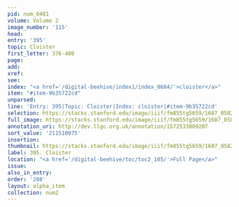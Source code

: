```yaml
---
pid: num_0481
volume: Volume 2
image_number: '115'
head:
entry: '395'
topic: Cloister
first_letter: 376-400
page:
add:
xref:
see:
index: "<a href='/digital-beehive/index1/index_0684/'>cloister</a>"
item: "#item-9b35722cd"
unparsed:
line: 'Entry: 395|Topic: Cloister|Index: cloister|#item-9b35722cd'
selection: https://stacks.stanford.edu/image/iiif/fm855tg5659/1607_0582/310,975,3038,652/full/0/default.jpg
full_image: https://stacks.stanford.edu/image/iiif/fm855tg5659/1607_0582/full/full/0/default.jpg
annotation_uri: http://dev.llgc.org.uk/annotation/1572533809207
sort_value: '211510975'
insertion:
thumbnail: https://stacks.stanford.edu/image/iiif/fm855tg5659/1607_0582/310,975,600,180/250,/0/default.jpg
label: 395. Cloister
location: "<a href='/digital-beehive/toc/toc2_105/'>Full Page</a>"
issue:
also_in_entry:
order: '208'
layout: alpha_item
collection: num2
---
```

